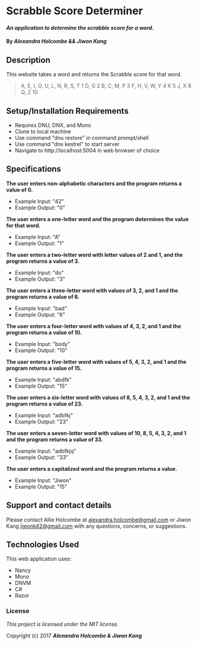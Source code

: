 # Scrabble Score Determiner

#### _An application to determine the scrabble score for a word._

#### By _**Alexandra Holcombe && Jiwon Kang**_

## Description

This website takes a word and returns the Scrabble score for that word.  

> A, E, I, O, U, L, N, R, S, T       1
> D, G                               2
> B, C, M, P                         3
> F, H, V, W, Y                      4
> K                                  5
> J, X                               8
> Q, Z                               10

## Setup/Installation Requirements

* Requires DNU, DNX, and Mono
* Clone to local machine
* Use command "dnu restore" in command prompt/shell
* Use command "dnx kestrel" to start server
* Navigate to http://localhost:5004 in web browser of choice

## Specifications

**The user enters non-alphabetic characters and the program returns a value of 0.**
* Example Input: "42"
* Example Output: "0"

**The user enters a one-letter word and the program determines the value for that word.**
* Example Input: "A"
* Example Output: "1"

**The user enters a two-letter word with letter values of 2 and 1, and the program returns a value of 3.**
* Example Input: "do"
* Example Output: "3"

**The user enters a three-letter word with values of 3, 2, and 1 and the program returns a value of 6.**
* Example Input: "bad"
* Example Output: "6"

**The user enters a four-letter word with values of 4, 3, 2, and 1 and the program returns a value of 10.**
* Example Input: "body"
* Example Output: "10"

**The user enters a five-letter word with values of 5, 4, 3, 2, and 1 and the program returns a value of 15.**
* Example Input: "abdfk"
* Example Output: "15"

**The user enters a six-letter word with values of 8, 5, 4, 3, 2, and 1 and the program returns a value of 23.**
* Example Input: "adbfkj"
* Example Output: "23"

**The user enters a seven-letter word with values of 10, 8, 5, 4, 3, 2, and 1 and the program returns a value of 33.**
* Example Input: "adbfkjq"
* Example Output: "33"

**The user enters a capitalized word and the program returns a value.**
* Example Input: "Jiwon"
* Example Output: "15"

## Support and contact details

Please contact Allie Holcombe at alexandra.holcombe@gmail.com or Jiwon Kang jiwonk42@gmail.com with any questions, concerns, or suggestions.

## Technologies Used

This web application uses:
* Nancy
* Mono
* DNVM
* C#
* Razor

### License

*This project is licensed under the MIT license.*

Copyright (c) 2017 **_Alexandra Holcombe & Jiwon Kang_**
